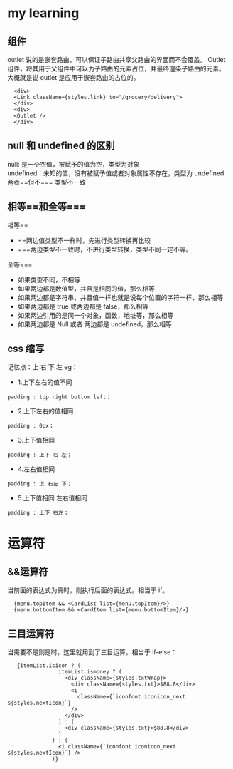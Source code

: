 # my learning

## <Outlet/>组件

outlet 说的是嵌套路由，可以保证子路由共享父路由的界面而不会覆盖。
Outlet 组件，将其用于父组件中可以为子路由的元素占位，并最终渲染子路由的元素。  
大概就是说 outlet 是应用于嵌套路由的占位的。

```
  <div>
  <Link className={styles.link} to="/grocery/delivery">
  </div>
  <div>
  <Outlet />
  </div>
```

## null 和 undefined 的区别

null: 是一个空值，被赋予的值为空，类型为对象  
undefined：未知的值，没有被赋予值或者对象属性不存在，类型为 undefined  
两者==但不=== 类型不一致

## 相等==和全等===

相等==

- ==两边值类型不一样时，先进行类型转换再比较
- ===两边类型不一致时，不进行类型转换，类型不同一定不等。

全等===

- 如果类型不同，不相等
- 如果两边都是数值型，并且是相同的值，那么相等
- 如果两边都是字符串，并且值一样也就是说每个位置的字符一样，那么相等
- 如果两边都是 true 或两边都是 false，那么相等
- 如果两边引用的是同一个对象，函数，地址等，那么相等
- 如果两边都是 Null 或者 两边都是 undefined，那么相等

## css 缩写

记忆点：上 右 下 左
eg：

- 1.上下左右的值不同

```
padding : top right bottom left；
```

- 2.上下左右的值相同

```
padding : 0px；
```

- 3.上下值相同

```
padding : 上下 右 左；
```

- 4.左右值相同

```
padding : 上 右左 下；
```

- 5.上下值相同 左右值相同

```
padding : 上下 右左；
```

# 运算符

## &&运算符

当前面的表达式为真时，则执行后面的表达式。相当于 if。

```
  {menu.topItem && <CardList list={menu.topItem}/>}
  {menu.bottomItem && <CardItem list={menu.bottomItem}/>}
```

## 三目运算符

当需要不是则是时，这里就用到了三目运算。相当于 if-else：

```
   {itemList.isicon ? (
                itemList.ismoney ? (
                  <div className={styles.txtWrap}>
                    <div className={styles.txt}>$88.8</div>
                    <i
                      className={`iconfont iconicon_next ${styles.nextIcon}`}
                    />
                  </div>
                ) : (
                  <div className={styles.txt}>$88.8</div>
                )
              ) : (
                <i className={`iconfont iconicon_next ${styles.nextIcon}`} />
              )}
```
